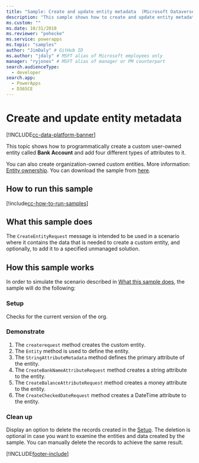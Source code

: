 ```yaml
---
title: "Sample: Create and update entity metadata  (Microsoft Dataverse) | Microsoft Docs" # Intent and product brand in a unique string of 43-59 chars including spaces
description: "This sample shows how to create and update entity metadata." # 115-145 characters including spaces. This abstract displays in the search result.
ms.custom: ""
ms.date: 10/31/2018
ms.reviewer: "pehecke"
ms.service: powerapps
ms.topic: "samples"
author: "JimDaly" # GitHub ID
ms.author: "jdaly" # MSFT alias of Microsoft employees only
manager: "ryjones" # MSFT alias of manager or PM counterpart
search.audienceType: 
  - developer
search.app: 
  - PowerApps
  - D365CE
---
```


# Create and update entity metadata

[!INCLUDE[cc-data-platform-banner](../../../../includes/cc-data-platform-banner.md)]

This topic shows how to programmatically create a custom user-owned entity called **Bank Account** and add four different types of attributes to it.

You can also create organization-owned custom entities. More information: [Entity ownership](/dynamics365/customerengagement/on-premises/developer/introduction-entities#entity-ownership). You can download the sample from [here](https://github.com/microsoft/PowerApps-Samples/tree/master/cds/orgsvc/C%23/CreateUpdateEntityMetadata).

## How to run this sample

[!include[cc-how-to-run-samples](../../includes/cc-how-to-run-samples.md)]

## What this sample does

The `CreateEntityRequest` message is intended to be used in a scenario where it contains  the data that is needed to create a custom entity, and optionally, to add it to a specified unmanaged solution.

## How this sample works

In order to simulate the scenario described in [What this sample does](#what-this-sample-does), the sample will do the following:

### Setup

Checks for the current version of the org.

### Demonstrate

1. The `createrequest` method creates the custom entity. 
2. The `Entity` method is used to define the entity.
3. The `StringAttributeMetadata` method defines the primary attribute of the entity.
4. The `CreateBankNameAttributeRequest` method creates a string attribute to the entity.
5. The `CreateBalanceAttributeRequest` method creates a money attribute to the entity.
6. The `CreateCheckedDateRequest` method creates a DateTime attribute to the entity.

### Clean up

Display an option to delete the records created in the [Setup](#setup). The deletion is optional in case you want to examine the entities and data created by the sample. You can manually delete the records to achieve the same result.


[!INCLUDE[footer-include](../../../../includes/footer-banner.md)]